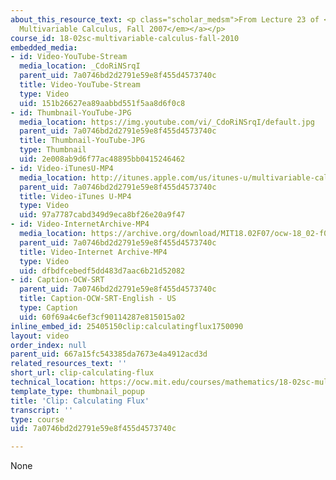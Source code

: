 ```yaml
---
about_this_resource_text: <p class="scholar_medsm">From Lecture 23 of <a href="http://ocw.mit.edu/courses/mathematics/18-02-multivariable-calculus-fall-2007/video-lectures/"><em>18.02
  Multivariable Calculus, Fall 2007</em></a></p>
course_id: 18-02sc-multivariable-calculus-fall-2010
embedded_media:
- id: Video-YouTube-Stream
  media_location: _CdoRiNSrqI
  parent_uid: 7a0746bd2d2791e59e8f455d4573740c
  title: Video-YouTube-Stream
  type: Video
  uid: 151b26627ea89aabbd551f5aa8d6f0c8
- id: Thumbnail-YouTube-JPG
  media_location: https://img.youtube.com/vi/_CdoRiNSrqI/default.jpg
  parent_uid: 7a0746bd2d2791e59e8f455d4573740c
  title: Thumbnail-YouTube-JPG
  type: Thumbnail
  uid: 2e008ab9d6f77ac48895bb0415246462
- id: Video-iTunesU-MP4
  media_location: http://itunes.apple.com/us/itunes-u/multivariable-calculus-spring/id354869122
  parent_uid: 7a0746bd2d2791e59e8f455d4573740c
  title: Video-iTunes U-MP4
  type: Video
  uid: 97a7787cabd349d9eca8bf26e20a9f47
- id: Video-InternetArchive-MP4
  media_location: https://archive.org/download/MIT18.02F07/ocw-18_02-f07-lec23_300k.mp4
  parent_uid: 7a0746bd2d2791e59e8f455d4573740c
  title: Video-Internet Archive-MP4
  type: Video
  uid: dfbdfcebedf5dd483d7aac6b21d52082
- id: Caption-OCW-SRT
  parent_uid: 7a0746bd2d2791e59e8f455d4573740c
  title: Caption-OCW-SRT-English - US
  type: Caption
  uid: 60f69a4c6ef3cf90114287e815015a02
inline_embed_id: 25405150clip:calculatingflux1750090
layout: video
order_index: null
parent_uid: 667a15fc543385da7673e4a4912acd3d
related_resources_text: ''
short_url: clip-calculating-flux
technical_location: https://ocw.mit.edu/courses/mathematics/18-02sc-multivariable-calculus-fall-2010/3.-double-integrals-and-line-integrals-in-the-plane/part-c-greens-theorem/session-69-flux-in-2d/clip-calculating-flux
template_type: thumbnail_popup
title: 'Clip: Calculating Flux'
transcript: ''
type: course
uid: 7a0746bd2d2791e59e8f455d4573740c

---
```

None